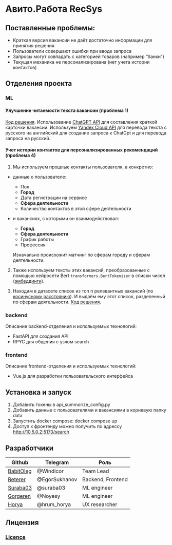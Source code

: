# Авито.Работа RecSys

## Поставленные проблемы:

* Краткая версия вакансии не даёт достаточно информации для принятия решения
* Пользователи совершают ошибки при вводе запроса
* Запросы могут совпадать с категорией товаров (например “банки”)
* Текущая механика не персонализирована (нет учета истории контактов)

## Отделения проекта

### ML 

#### Улучшение читаемости текста вакансии (проблема 1)
  
[Код решения](https://github.com/Reterer/ADM/blob/documentation-Gorg/backend/api/summorize/fortest.py). Использование [ChatGPT API](  
https://platform.openai.com/docs/api-reference/models/list) для составления краткой карточки вакансии. Используем [Yandex Cloud API](https://cloud.yandex.ru/docs/translate/) для перевода текста с русского на английский для создание запроса к ChatGpt и для перевода запроса на русский. 

#### Учет истории контактов для персонализированных рекомендаций (проблема 4)
 
1. Мы используем прошлые контакты пользователя, а конкретно:  

+ данные о пользователе:
	+ Пол
	+ **Город**
	+ Дата регистрации на сервисе
	+ **Сфера деятельности**
	+ Количество контактов в этой сфере деятельности
+ и вакансиях, с которыми он взаимодействовал:
	+ **Город**
	+ **Сфера деятельности**
	+ График работы
	+  Профессия

	Изначально происхожит матчинг по сферам городу и сферам деятельности.

2. Также используем тексты этих вакансий, преобразованные с помощью нейросети Bert 
`transformers.BertTokenizer` в списки чисел ([эмбеддинги](https://en.wikipedia.org/wiki/Word_embedding)).
  
3. Находим в датасете список из топ n релевантных вакансий (по [косинусному расстоянию](https://scikit-learn.org/stable/modules/generated/sklearn.metrics.pairwise.cosine_distances.html)). И выдаём ему этот список, разделенный по сферам деятельности. [Код решения](https://github.com/Reterer/ADM/blob/main/core_ml/modules/engine.py).

### backend

Описание backend-отделения и используемых технологий:

- FastAPI для создания API
- RPYC для общения с узлом search

### frontend

Описание frontend-отделения и используемых технологий:

- Vue.js для разработки пользовательского интерфейса

## Установка и запуск

1. Добавить токены в api_summorize_config.py
2. Добавить данные с пользователями и вакансиями в корневую папку data
3. Запустить docker compose: docker compose up
4. Доступ к фронтенду можно получить по адрессу http://10.5.0.2:5173/search
   
   
## Разработчики

| Github                                             | Telegram      | Роль              |
| -------------------------------------------------- | ------------- | ----------------- |
| [BabitOleg](https://r.mtdv.me/articles/docker_run) | @Windicor     | Team Lead         |
| [Reterer](https://github.com/Reterer)              | @EgorSukhanov | Backend, Frontend |
| [Suraba03](https://github.com/suraba03)            | @suraba03     | ML engineer       |
| [Gorgeren](https://github.com/Gorgeren)            | @Noyesy       | ML engineer       |
| [Horya](https://r.mtdv.me/articles/docker_run)     | @hrum_horya   | UX researcher     |


## Лицензия

### [Licence](https://r.mtdv.me/articles/docker_run)
